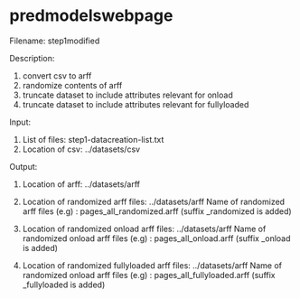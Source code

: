 # predmodelswebpage

Filename: step1modified

Description:
1. convert csv to arff
2. randomize contents of arff
3. truncate dataset to include attributes relevant for onload
4. truncate dataset to include attributes relevant for fullyloaded

Input:
1. List of files: step1-datacreation-list.txt
2. Location of csv: ../datasets/csv

Output:
1. Location of arff: ../datasets/arff

2. Location of randomized arff files: ../datasets/arff
Name of randomized arff files (e.g) : pages_all_randomized.arff
(suffix _randomized is added)

3. Location of randomized onload arff files: ../datasets/arff
Name of randomized onload arff files (e.g) : pages_all_onload.arff
(suffix _onload is added)

4. Location of randomized fullyloaded arff files: ../datasets/arff
Name of randomized onload arff files (e.g) : pages_all_fullyloaded.arff
(suffix _fullyloaded is added)
